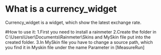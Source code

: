 # What is a currency_widget
Currency_widget is a widget, which show the latest exchange rate.

#How to use it:
1.First you need to install a rainmeter
2.Create the folder in C:\Users\User\Documents\Rainmeter\Skins and MySkin file put into the created folder.
3.In MySkin file you have to change a source path, which you find it in Myskin file under the name Parameter in [MeasureRun]
